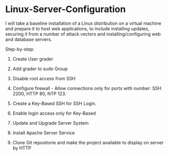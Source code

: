 # Linux-Server-Configuration
I will take a baseline installation of a Linux distribution on a virtual machine and prepare it to host web applications, to include installing updates, securing it from a number of attack vectors and installing/configuring web and database servers.

Step-by-step:

1) Create User grader

2) Add grader to sudo Group

3) Disable root access from SSH

4) Configure firewall - Allow connections only for ports with number: SSH 2200, HTTP 80, NTP 123.

5) Create a Key-Based SSH for SSH Login.

6) Enable login access only for Key-Based

7) Update and Upgrade Server System

8) Install Apache Server Service

9) Clone Git repositorie and make the project available to display on server by HTTP
